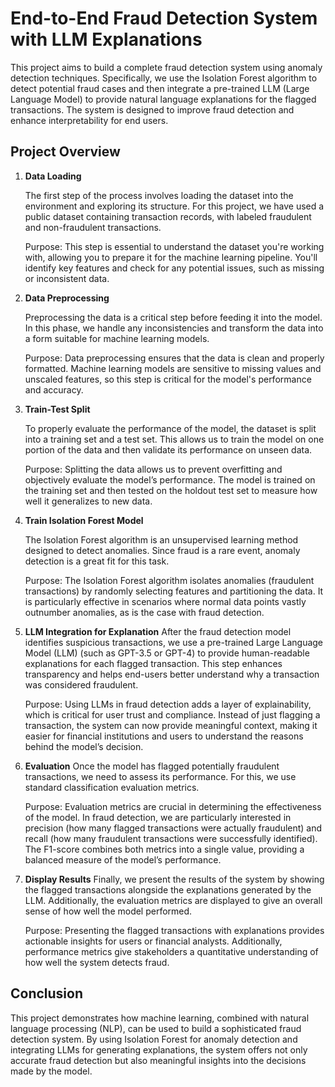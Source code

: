 # End-to-End Fraud Detection System with LLM Explanations

This project aims to build a complete fraud detection system using anomaly detection techniques. Specifically, we use the Isolation Forest algorithm to detect potential fraud cases and then integrate a pre-trained LLM (Large Language Model) to provide natural language explanations for the flagged transactions. The system is designed to improve fraud detection and enhance interpretability for end users.

## Project Overview

1. **Data Loading**

   The first step of the process involves loading the dataset into the environment and exploring its structure. For this project, we have used a public dataset containing transaction records, with labeled fraudulent and non-fraudulent transactions.

   Purpose:
   This step is essential to understand the dataset you're working with, allowing you to prepare it for the machine learning pipeline. You'll identify key features and check for any potential issues, such as missing or inconsistent data.

2. **Data Preprocessing**

    Preprocessing the data is a critical step before feeding it into the model. In this phase, we handle any inconsistencies and transform the data into a form suitable for machine learning models.

   Purpose:
   Data preprocessing ensures that the data is clean and properly formatted. Machine learning models are sensitive to missing values and unscaled features, so this step is critical for the model's performance and accuracy.

3. **Train-Test Split**

    To properly evaluate the performance of the model, the dataset is split into a training set and a test set. This allows us to train the model on one portion of the data and then validate its performance on unseen data.

   Purpose:
   Splitting the data allows us to prevent overfitting and objectively evaluate the model’s performance. The model is trained on the training set and then tested on the holdout test set to measure how well it generalizes to new data.

4. **Train Isolation Forest Model**

   The Isolation Forest algorithm is an unsupervised learning method designed to detect anomalies. Since fraud is a rare event, anomaly detection is a great fit for this task.

   Purpose:
   The Isolation Forest algorithm isolates anomalies (fraudulent transactions) by randomly selecting features and partitioning the data. It is particularly effective in scenarios where normal data points vastly outnumber anomalies, as is the case with fraud detection.

5. **LLM Integration for Explanation**
   After the fraud detection model identifies suspicious transactions, we use a pre-trained Large Language Model (LLM) (such as GPT-3.5 or GPT-4) to provide human-readable explanations for each flagged transaction. This step enhances transparency and helps end-users better understand why a transaction was considered fraudulent.

   Purpose:
   Using LLMs in fraud detection adds a layer of explainability, which is critical for user trust and compliance. Instead of just flagging a transaction, the system can now provide meaningful context, making it easier for financial institutions and users to understand the reasons behind the model’s decision.

6. **Evaluation**
   Once the model has flagged potentially fraudulent transactions, we need to assess its performance. For this, we use standard classification evaluation metrics.

   Purpose:
   Evaluation metrics are crucial in determining the effectiveness of the model. In fraud detection, we are particularly interested in precision (how many flagged transactions were actually fraudulent) and recall (how many fraudulent transactions were successfully identified). The F1-score combines both metrics into a single value, providing a balanced measure of the model’s performance.

7. **Display Results**
   Finally, we present the results of the system by showing the flagged transactions alongside the explanations generated by the LLM. Additionally, the evaluation metrics are displayed to give an overall sense of how well the model performed.

   Purpose:
   Presenting the flagged transactions with explanations provides actionable insights for users or financial analysts. Additionally, performance metrics give stakeholders a quantitative understanding of how well the system detects fraud.

## Conclusion
This project demonstrates how machine learning, combined with natural language processing (NLP), can be used to build a sophisticated fraud detection system. By using Isolation Forest for anomaly detection and integrating LLMs for generating explanations, the system offers not only accurate fraud detection but also meaningful insights into the decisions made by the model.
